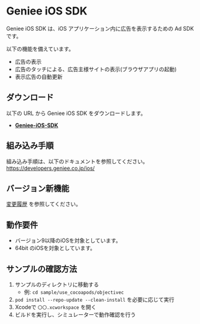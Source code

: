 # Geniee iOS SDK

Geniee iOS SDK は、iOS アプリケーション内に広告を表示するための Ad SDK です。

以下の機能を備えています。  
- 広告の表示
- 広告のタッチによる、広告主様サイトの表示(ブラウザアプリの起動)
- 表示広告の自動更新

## ダウンロード

以下の URL から Geniee iOS SDK をダウンロードします。

- **[Geniee-iOS-SDK](https://github.com/geniee-ssp/Geniee-iOS-SDK/releases)**

## 組み込み手順

組み込み手順は、以下のドキュメントを参照してください。  
<https://developers.geniee.co.jp/ios/>

## バージョン新機能

[変更履歴](https://github.com/geniee-ssp/Geniee-iOS-SDK/releases) を参照してください。

## 動作要件

- バージョン9以降のiOSを対象としています。
- 64bit のiOSを対象としています。

## サンプルの確認方法
1. サンプルのディレクトリに移動する
   - 例: `cd sample/use_cocoapods/objectivec`
2. `pod install --repo-update --clean-install` を必要に応じて実行
3. Xcodeで `〇〇.xcworkspace` を開く
4. ビルドを実行し、シミュレーターで動作確認を行う
